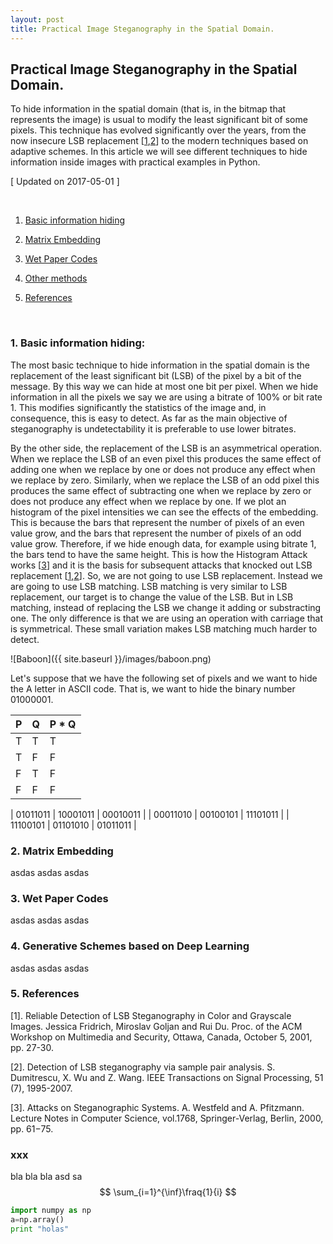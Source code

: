 ```yaml
---
layout: post
title: Practical Image Steganography in the Spatial Domain.
---
```


## Practical Image Steganography in the Spatial Domain. 

To hide information in the spatial domain (that is, in the bitmap that represents the image) is usual to modify the least significant bit of some pixels. This technique has evolved significantly over the years, from the now insecure LSB replacement [[1](#5-references),[2](#5-references)] to the modern techniques based on adaptive schemes. In this article we will see different techniques to hide information inside images with practical examples in Python. 

[ Updated on 2017-05-01 ]

<br>

1. [Basic information hiding](#1-basic-information-hiding)

2. [Matrix Embedding](#2-matrix-embedding)

3. [Wet Paper Codes](#3-wet-paper-codes)

4. [Other methods](#4-other-methods)

5. [References](#5-references)

<br>

### 1. Basic information hiding:

The most basic technique to hide information in the spatial domain is the replacement of the least significant bit (LSB) of the pixel by a bit of the message. By this way we can hide at most one bit per pixel. When we hide information in all the pixels we say we are using a bitrate of 100% or bit rate 1. This modifies significantly the statistics of the image and, in consequence, this is easy to detect. As far as the main objective of steganography is undetectability it is preferable to use lower bitrates. 

By the other side, the replacement of the LSB is an asymmetrical operation. When we replace the LSB of an even pixel this produces the same effect of adding one when we replace by one or does not produce any effect when we replace by zero. Similarly, when we replace the LSB of an odd pixel this produces the same effect of subtracting one when we replace by zero or does not produce any effect when we replace by one. If we plot an histogram of the pixel intensities we can see the effects of the embedding. This is because the bars that represent the number of pixels of an even value grow, and the bars that represent the number of pixels of an odd value grow. Therefore, if we hide enough data, for example using bitrate 1, the bars tend to have the same height. This is how the Histogram Attack works [[3](#5-references)] and it is the basis for subsequent attacks that knocked out LSB replacement [[1](#5-references),[2](#5-references)]. So, we are not going to use LSB replacement. Instead we are going to use LSB matching. LSB matching is very similar to LSB replacement, our target is to change the value of the LSB. But in LSB matching, instead of replacing the LSB we change it adding or substracting one. The only difference is that we are using an operation with carriage that is symmetrical. These small variation makes LSB matching much harder to detect.

<!--p align="center"><img src="{{ site.baseurl }}/images/baboon.png"></p-->
![Baboon]({{ site.baseurl }}/images/baboon.png)

Let's suppose that we have the following set of pixels and we want to hide the A letter in ASCII code. That is, we want to hide the binary number 01000001. 

| P | Q | P * Q |
| - | - | - |
| T | T | T |
| T | F | F |
| F | T | F |
| F | F | F |


| 01011011 | 10001011 | 00010011 |
| 00011010 | 00100101 | 11101011 |
| 11100101 | 01101010 | 01011011 |



### 2. Matrix Embedding

asdas
asdas
asdas

### 3. Wet Paper Codes 

asdas
asdas
asdas

### 4. Generative Schemes based on Deep Learning

asdas
asdas
asdas

### 5. References

[1]. Reliable Detection of LSB Steganography in Color and Grayscale Images. Jessica Fridrich, Miroslav Goljan and Rui Du.
Proc. of the ACM Workshop on Multimedia and Security, Ottawa, Canada, October 5, 2001, pp. 27-30. 

[2]. Detection of LSB steganography via sample pair analysis. S. Dumitrescu, X. Wu and Z. Wang. IEEE Transactions on Signal Processing, 51 (7), 1995-2007.

[3]. Attacks on Steganographic Systems. A. Westfeld and A. Pfitzmann. Lecture Notes in Computer Science, vol.1768, Springer-Verlag, Berlin, 2000, pp. 61−75. 


### xxx

bla bla bla
asd
sa
$$
\sum_{i=1}^{\inf}\fraq{1}{i}
$$

```python
import numpy as np
a=np.array()
print "holas"
```
